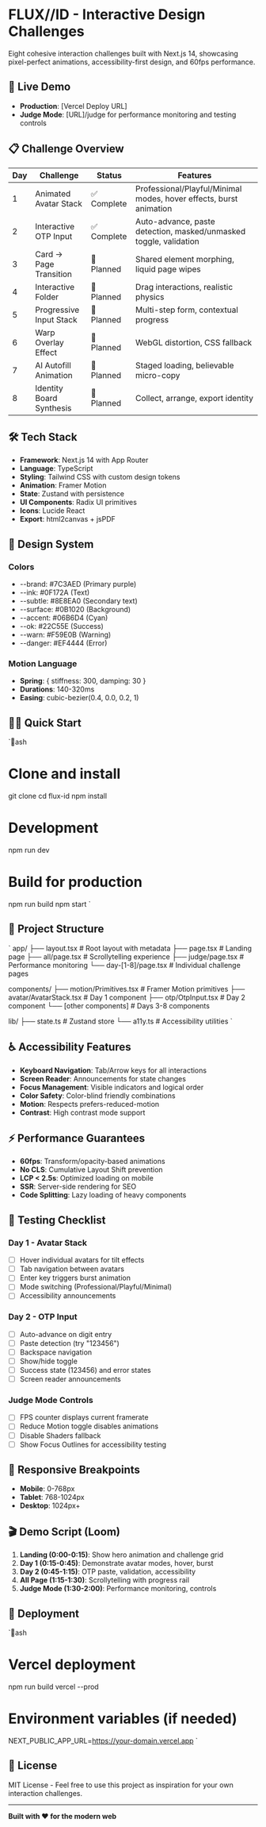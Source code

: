 # FLUX//ID - Interactive Design Challenges

Eight cohesive interaction challenges built with Next.js 14, showcasing pixel-perfect animations, accessibility-first design, and 60fps performance.

## 🚀 Live Demo

- **Production**: [Vercel Deploy URL]
- **Judge Mode**: [URL]/judge for performance monitoring and testing controls

## 📋 Challenge Overview

| Day | Challenge | Status | Features |
|-----|-----------|--------|----------|
| 1   | Animated Avatar Stack | ✅ Complete | Professional/Playful/Minimal modes, hover effects, burst animation |
| 2   | Interactive OTP Input | ✅ Complete | Auto-advance, paste detection, masked/unmasked toggle, validation |
| 3   | Card → Page Transition | 🚧 Planned | Shared element morphing, liquid page wipes |
| 4   | Interactive Folder | 🚧 Planned | Drag interactions, realistic physics |
| 5   | Progressive Input Stack | 🚧 Planned | Multi-step form, contextual progress |
| 6   | Warp Overlay Effect | 🚧 Planned | WebGL distortion, CSS fallback |
| 7   | AI Autofill Animation | 🚧 Planned | Staged loading, believable micro-copy |
| 8   | Identity Board Synthesis | 🚧 Planned | Collect, arrange, export identity |

## 🛠 Tech Stack

- **Framework**: Next.js 14 with App Router
- **Language**: TypeScript
- **Styling**: Tailwind CSS with custom design tokens
- **Animation**: Framer Motion
- **State**: Zustand with persistence
- **UI Components**: Radix UI primitives
- **Icons**: Lucide React
- **Export**: html2canvas + jsPDF

## 🎨 Design System

### Colors
- --brand: #7C3AED (Primary purple)
- --ink: #0F172A (Text)
- --subtle: #8E8EA0 (Secondary text)
- --surface: #0B1020 (Background)
- --accent: #06B6D4 (Cyan)
- --ok: #22C55E (Success)
- --warn: #F59E0B (Warning)
- --danger: #EF4444 (Error)

### Motion Language
- **Spring**: { stiffness: 300, damping: 30 }
- **Durations**: 140-320ms
- **Easing**: cubic-bezier(0.4, 0.0, 0.2, 1)

## 🏃‍♂️ Quick Start

`ash
# Clone and install
git clone <repository>
cd flux-id
npm install

# Development
npm run dev

# Build for production
npm run build
npm start
`

## 🎯 Project Structure

`
app/
├── layout.tsx              # Root layout with metadata
├── page.tsx               # Landing page
├── all/page.tsx           # Scrollytelling experience
├── judge/page.tsx         # Performance monitoring
└── day-[1-8]/page.tsx     # Individual challenge pages

components/
├── motion/Primitives.tsx   # Framer Motion primitives
├── avatar/AvatarStack.tsx  # Day 1 component
├── otp/OtpInput.tsx       # Day 2 component
└── [other components]     # Days 3-8 components

lib/
├── state.ts               # Zustand store
└── a11y.ts               # Accessibility utilities
`

## ♿ Accessibility Features

- **Keyboard Navigation**: Tab/Arrow keys for all interactions
- **Screen Reader**: Announcements for state changes
- **Focus Management**: Visible indicators and logical order
- **Color Safety**: Color-blind friendly combinations
- **Motion**: Respects prefers-reduced-motion
- **Contrast**: High contrast mode support

## ⚡ Performance Guarantees

- **60fps**: Transform/opacity-based animations
- **No CLS**: Cumulative Layout Shift prevention
- **LCP < 2.5s**: Optimized loading on mobile
- **SSR**: Server-side rendering for SEO
- **Code Splitting**: Lazy loading of heavy components

## 🧪 Testing Checklist

### Day 1 - Avatar Stack
- [ ] Hover individual avatars for tilt effects
- [ ] Tab navigation between avatars
- [ ] Enter key triggers burst animation
- [ ] Mode switching (Professional/Playful/Minimal)
- [ ] Accessibility announcements

### Day 2 - OTP Input
- [ ] Auto-advance on digit entry
- [ ] Paste detection (try "123456")
- [ ] Backspace navigation
- [ ] Show/hide toggle
- [ ] Success state (123456) and error states
- [ ] Screen reader announcements

### Judge Mode Controls
- [ ] FPS counter displays current framerate
- [ ] Reduce Motion toggle disables animations
- [ ] Disable Shaders fallback
- [ ] Show Focus Outlines for accessibility testing

## 📱 Responsive Breakpoints

- **Mobile**: 0-768px
- **Tablet**: 768-1024px
- **Desktop**: 1024px+

## 🎬 Demo Script (Loom)

1. **Landing (0:00-0:15)**: Show hero animation and challenge grid
2. **Day 1 (0:15-0:45)**: Demonstrate avatar modes, hover, burst
3. **Day 2 (0:45-1:15)**: OTP paste, validation, accessibility
4. **All Page (1:15-1:30)**: Scrollytelling with progress rail
5. **Judge Mode (1:30-2:00)**: Performance monitoring, controls

## 🚢 Deployment

`ash
# Vercel deployment
npm run build
vercel --prod

# Environment variables (if needed)
NEXT_PUBLIC_APP_URL=https://your-domain.vercel.app
`

## 📄 License

MIT License - Feel free to use this project as inspiration for your own interaction challenges.

---

**Built with ❤️ for the modern web**
